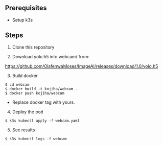 
## Prerequisites

- Setup k3s


## Steps

1. Clone this repository

2. Download yolo.h5 into webcam/ from:

https://github.com/OlafenwaMoses/ImageAI/releases/download/1.0/yolo.h5

3. Build docker
```
$ cd webcam
$ docker build -t kojiha/webcam .
$ docker push kojiha/webcam
```
* Replace docker tag with yours.


4. Deploy the pod
```
$ k3s kubectl apply -f webcam.yaml
```

5. See results
```
$ k3s kubectl logs -f webcam
```
